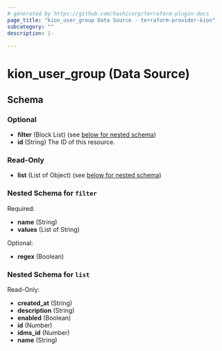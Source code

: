 ```yaml
---
# generated by https://github.com/hashicorp/terraform-plugin-docs
page_title: "kion_user_group Data Source - terraform-provider-kion"
subcategory: ""
description: |-
  
---
```


# kion_user_group (Data Source)





<!-- schema generated by tfplugindocs -->
## Schema

### Optional

- **filter** (Block List) (see [below for nested schema](#nestedblock--filter))
- **id** (String) The ID of this resource.

### Read-Only

- **list** (List of Object) (see [below for nested schema](#nestedatt--list))

<a id="nestedblock--filter"></a>
### Nested Schema for `filter`

Required:

- **name** (String)
- **values** (List of String)

Optional:

- **regex** (Boolean)


<a id="nestedatt--list"></a>
### Nested Schema for `list`

Read-Only:

- **created_at** (String)
- **description** (String)
- **enabled** (Boolean)
- **id** (Number)
- **idms_id** (Number)
- **name** (String)


